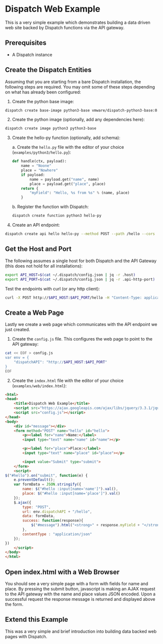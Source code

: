 # Dispatch Web Example

This is a very simple example which demonstrates building a data driven web
site backed by Dispatch functions via the API gateway.

## Prerequisites

* A Dispatch instance

## Create the Dispatch Entities

Assuming that you are starting from a bare Dispatch installation, the following
steps are required.  You may omit some of these steps depending on what has
already been configured:

1. Create the python base image:

```bash
dispatch create base-image python3-base vmware/dispatch-python3-base:0.0.2-dev1 --language python3
```

2. Create the python image (optionally, add any dependencies here):

```bash
dispatch create image python3 python3-base
```

3. Create the hello-py function (optionally, add schema):

    a. Create the `hello.py` file with the editor of your choice (`examples/python3/hello.py`):

    ```python
    def handle(ctx, payload):
        name = "Noone"
        place = "Nowhere"
        if payload:
            name = payload.get("name", name)
            place = payload.get("place", place)
        return {
            "myField": "Hello, %s from %s" % (name, place)
        }
    ```
    b. Register the function with Dispatch:

    ```bash
    dispatch create function python3 hello-py
    ```

4. Create an API endpoint:

```bash
dispatch create api hello hello-py --method POST --path /hello --cors
```

## Get the Host and Port

The following assumes a single host for both Dispatch and the API Gateway (this
does not hold for all installations):

```bash
export API_HOST=$(cat ~/.dispatch/config.json | jq -r .host)
export API_PORT=$(cat ~/.dispatch/config.json | jq -r .api-http-port)
```

Test the endpoints with curl (or any http client):

```bash
curl -X POST http://$API_HOST:$API_PORT/hello -H "Content-Type: application/json" -d '{"name": "Jon", "place": "Winterfell"}'
```

## Create a Web Page

Lastly we create a web page which communicates with the API endpoint we just created.

1. Create the `config.js` file. This configures the web page to point to the API gateway:

```bash
cat << EOF > config.js
var env = {
    "dispatchAPI": "http://$API_HOST:$API_PORT"
}
EOF
```

2. Create the `index.html` file with the editor of your choice (`examples/web/index.html`):

```html
<html>
<head>
    <title>Dispatch Web Example</title>
    <script src="https://ajax.googleapis.com/ajax/libs/jquery/3.3.1/jquery.min.js"></script>
    <script src="config.js"></script>
</head>
<body>
    <div id="message"></div>
    <form method="POST" name="hello" id="hello">
        <p><label for="name">Name:</label>
        <input type="text" name="name" id="name"></p>

        <p><label for="place">Place:</label>
        <input type="text" name="place" id="place"></p>

        <input value="Submit" type="submit">
    </form>
    <script>
$("#hello").on("submit", function(e) {
    e.preventDefault();
    var formData = JSON.stringify({
        name: $("#hello :input[name='name']").val(),
        place: $("#hello :input[name='place']").val()
    });
    $.ajax({
        type: "POST",
        url: env.dispatchAPI + "/hello",
        data: formData,
        success: function(response){
            $("#message").html("<strong>" + response.myField + "</strong>");
        },
        contentType : "application/json"
    });
})
    </script>
</body>
</html>
```

## Open index.html with a Web Browser

You should see a very simple page with a form with fields for name and place. By
pressing the submit button, javascript is making an AJAX request to the API
gateway with the name and place values JSON encoded. Upon a successful request
the response message is returned and displayed above the form.

## Extend this Example

This was a very simple and brief introduction into building data backed web pages
with Dispatch.
